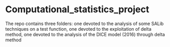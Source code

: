# Computational_statistics_project
The repo contains three folders: one devoted to the analysis of some SALib techniques on a test function, one devoted to the exploitation of delta method, one devoted to the analysis of the DICE model (2016) through delta method
